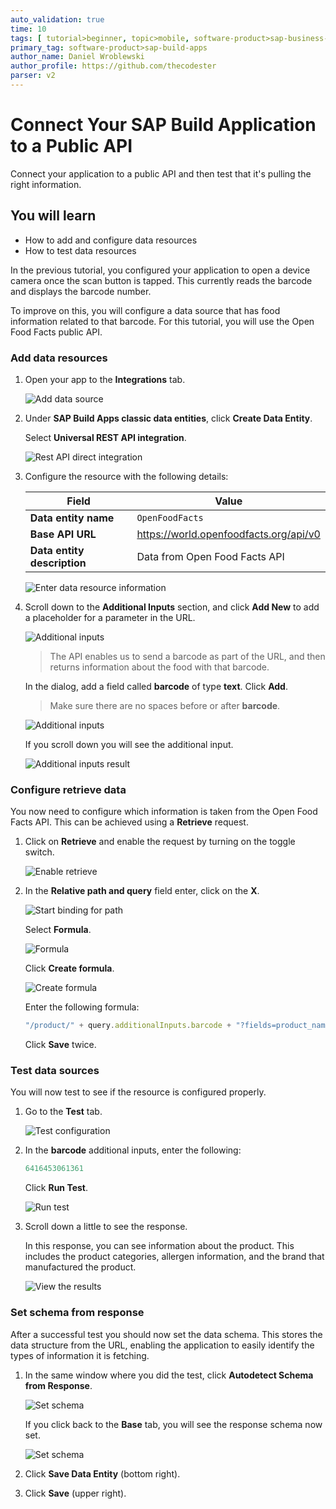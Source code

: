 ```yaml
---
auto_validation: true
time: 10
tags: [ tutorial>beginner, topic>mobile, software-product>sap-business-technology-platform]
primary_tag: software-product>sap-build-apps
author_name: Daniel Wroblewski
author_profile: https://github.com/thecodester
parser: v2
---
```

 
# Connect Your SAP Build Application to a Public API
<!-- description --> Connect your application to a public API and then test that it's pulling the right information.

## You will learn
  - How to add and configure data resources
  - How to test data resources

In the previous tutorial, you configured your application to open a device camera once the scan button is tapped. This currently reads the barcode and displays the barcode number.

To improve on this, you will configure a data source that has food information related to that barcode. For this tutorial, you will use the Open Food Facts public API.


### Add data resources


1. Open your app to the **Integrations** tab.
   
    ![Add data source](add_data_source.png)

2. Under **SAP Build Apps classic data entities**, click **Create Data Entity**.

    Select **Universal REST API integration**.

    ![Rest API direct integration](add_data_resource.png)

3. Configure the resource with the following details:

    | Field | Value |
    |-------|-------|
    | **Data entity name** | `OpenFoodFacts` |
    | **Base API URL** | <https://world.openfoodfacts.org/api/v0> |
    | **Data entity description** | Data from Open Food Facts API |

    ![Enter data resource information](Enter_data_resource.png)

4. Scroll down to the **Additional Inputs** section, and click **Add New** to add a placeholder for a parameter in the URL.

    ![Additional inputs](additional-inputs1.png)

    >The API enables us to send a barcode as part of the URL, and then returns information about the food with that barcode.

    In the dialog, add a field called **barcode** of type **text**. Click **Add**.

    >Make sure there are no spaces before or after **barcode**.

    ![Additional inputs](additional-inputs2.png)

    If you scroll down you will see the additional input.

    ![Additional inputs result](additional-inputs3.png)





### Configure retrieve data
You now need to configure which information is taken from the Open Food Facts API. This can be achieved using a **Retrieve** request.

1. Click on **Retrieve** and enable the request by turning on the toggle switch.

    ![Enable retrieve](configure1.png)

3. In the **Relative path and query** field enter, click on the **X**.

    ![Start binding for path](configure2.png)

    Select **Formula**.

    ![Formula](configure3.png)

    Click **Create formula**.

    ![Create formula](configure4.png)

    Enter the following formula:

    ```JavaScript
    "/product/" + query.additionalInputs.barcode + "?fields=product_name,nutriments,image_front_url"
    ```

    Click **Save** twice.






### Test data sources
You will now test to see if the resource is configured properly.

1. Go to the **Test** tab.

    ![Test configuration](test1.png)

2. In the **barcode** additional inputs,  enter the following:

    ```JavaScript
    6416453061361
    ```

    Click **Run Test**.

    ![Run test](test2.png)

3. Scroll down a little to see the response.

    In this response, you can see information about the product. This includes the product categories, allergen information, and the brand that manufactured the product.

    ![View the results](test_results.png)



### Set schema from response

After a successful test you should now set the data schema. This stores the data structure from the URL, enabling the application to easily identify the types of information it is fetching.

1. In the same window where you did the test, click **Autodetect Schema from Response**.

    ![Set schema](set_schema.png)

    If you click back to the **Base** tab, you will see the response schema now set.

    ![Set schema](set_schema2.png)

2. Click **Save Data Entity** (bottom right).

3. Click **Save** (upper right).



